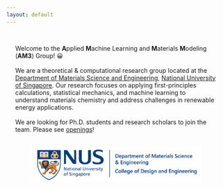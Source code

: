 ```yaml
---
layout: default
---
```

<style>
.content-container {
    max-width: 800px;  /* Adjust this value as needed */
    width: 100%;
    margin: 0 auto;
    padding: 20px;
    box-sizing: border-box;
}

.responsive-image {
    width: 85%;
    max-width: 100%;
    height: auto;
    display: block;
    margin: 0 auto;
}

.aligned-paragraph {
    width: 100%;
    margin-top: 10px;  /* Space between image and paragraph */
}

@media (max-width: 840px) {  /* 800px + 20px padding on each side */
    .content-container {
        width: 95%;  /* Give a little breathing room on smaller screens */
    }
}
</style>

<div class="content-container">
    <p class="aligned-paragraph">
        Welcome to the <strong>A</strong>pplied <strong>M</strong>achine Learning and <strong>M</strong>aterials <strong>M</strong>odeling (<strong>AM3</strong>) Group! 😀
        <br><br>
        We are a theoretical & computational research group located at the <a href="https://xxx/">Department of Materials Science and Engineering</a>, <a href="xxx">National University of Singapore</a>. 
        Our research focuses on applying first-principles calculations, statistical mechanics, and machine learning to understand materials chemistry and address challenges in renewable energy applications.
        <br><br>
        We are looking for Ph.D. students and research scholars to join the team. Please see <a href="/opening.html">openings</a>!
    <!-- <br><br>
    <strong>Recent News</strong>:
    <ul style="list-style-type: disc; padding-left: 40px;">
            <li> <span style="color: DodgerBlue">[08/2025]</span> xxx </li>
            <li> <span style="color: DodgerBlue">[04/2025]</span> xxx </li>
            <li> <span style="color: DodgerBlue">[03/2025]</span> Dr. Zhong organized the </li>
    </ul> -->
    </p>
    <br>
    <img src='/img/nus.png' class="responsive-image" alt="NUS">
    <br>
</div>

<!-- <div class="content-container">
    <p class="aligned-paragraph">
    <strong>Recent News</strong>:
    <ul style="list-style-type: disc; padding-left: 40px;">
            <li>Computational modeling of complex energy materials with first principles calculations</li>
            <li>Statistical mechanics in solid-state/liquid/amorphous systems</li>
            <li>AI for Science: atomistic modeling and generative models in physics/chemistry/materials</li>
    </ul>
    </p>
    
</div> -->